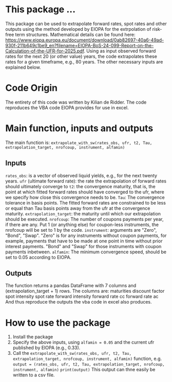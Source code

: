 # This package ...
This package can be used to extrapolate forward rates, spot rates and other outputs using the method developed by EIOPA for the extrpolation of risk-free term structures. Mathematical details can be found here: https://www.eiopa.europa.eu/document/download/0ab82697-40a6-49ad-930f-211b649c1be9_en?filename=EIOPA-BoS-24-099-Report-on-the-Calculation-of-the-UFR-for-2025.pdf.
Using as input observed forward rates for the next 20 (or other value) years,
the code extrapolates these rates for a given timeframe, e.g., 80 years. The other necessary inputs are explained below.

# Code Origin
The entirety of this code was written by Kilian de Ridder.
The code reproduces the VBA code EIOPA provides for use in excel.

# Main function, inputs and outputs
The main function is:
```extrapolate_with_sw(rates_obs, ufr, t2, Tau, extrapolation_target, nrofcoup, instrument, alfamin)```

## Inputs
```rates_obs```: is a vector of observed liquid yields, e.g., for the next twenty years.
```ufr``` (ultimate forward rate): the rate the extrapolation of forward rates should ultimately converge to
```t2```: the convergence maturity, that is, the point at which fitted forward rates should have converged to the ufr, where we specify how close this convergence needs to be.
```Tau```: The convergence tolerance in basis points. The fitted forward rates are constrained to be less or equal than Tau basis points away from the ufr at the convergence maturity.
```extrapolation_target```: the maturity until which our extrapolation should be executed.
```nrofcoup```: The number of coupons payments per year, if there are any. Put 1 (or anything else) for coupon-less instruments, the nrofcoup will be set to 1 by the code.
```instrument```: arguments are "Zero", "Bond", "Swap". "Zero" is for any instruments without coupon payments, for example, payments that have to be made at one point in time without prior interest payments. "Bond" and "Swap" for those instruments with coupon payments inbetween.
```alfamin```: The minimum convergence speed, should be set to 0.05 according to EIOPA.

## Outputs
The function returns a pandas DataFrame with 7 columns and (extrapolation_target + 1) rows. The columns are:
maturities
discount factor
spot intensity
spot rate
forward intensity
forward rate cc
forward rate ac
And thus reproduce the outputs the vba code in excel also produces.

# How to use the package
1. Install the package
2. Specify the above inputs, using ```alfamin = 0.05``` and the current ufr published by EIOPA (e.g., 0.33).
3. Call the ```extrapolate_with_sw(rates_obs, ufr, t2, Tau, extrapolation_target, nrofcoup, instrument, alfamin)``` function, e.g.
```output = (rates_obs, ufr, t2, Tau, extrapolation_target, nrofcoup, instrument, alfamin)```
```print(output)```
This output can thne easily be written to a csv file.





